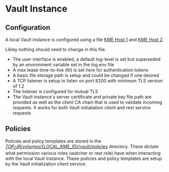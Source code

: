 # Vault Instance


## Configuration

A local Vault instance is configured using a file [KME Host 1](../volumes/kme1/vault/config/vault-config.hcl) and [KME Host 2](volumes/kme2/vault/config/vault-config.hcl).

Likley nothing should need to change in this file. 
* The user interface is enabled, a default log-level is set but superseded by an environment variable set in the log.env file
* A max lease time-to-live (ttl) is set here for authentication tokens
* A basic file storage path is setup and could be changed if one desired
* A TCP listener is setup to listen on port 8200 with minimum TLS version of 1.2
* The listener is configured for mutual TLS
* The Vault instance's server certificate and private key file path are provided as well as the client CA chain that is used to validate incoming requests. It works for both Vault initialiation client and rest service requests

## Policies

Policies and policy templates are stored in the [${TOP_DIR}/volumes/${LOCAL_KME_ID}/vault/policies](../volumes/kme1/vault/policies/) directory. These dictate what permission various roles (watcher or rest role) have when interacting with the local Vault instance. These policies and policy templates are setup by the Vault initialization client service.
